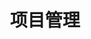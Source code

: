 ---
title: 项目管理
description: 项目管理就是将知识、技能、工具与技术应用于项目活动，以满足项目的要求。
image: ../image/default.jpg

# Badge style
style:
    background: "#2a9d8f"
    color: "#fff"
---
